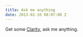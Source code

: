 ```yaml
---
title: Ask me anything
date: 2013-02-16 08:07:00 Z
---
```


Get some [Clarity](https://clarity.fm), ask me anything.

<iframe class="clarity-widget" data-c-id="1356" frameborder="0" style="display:block; margin:0 auto; border: 0; height: 0; overflow:hidden;"></iframe>
<script src="https://clarity.fm/assets/widget_loader.js"></script>
